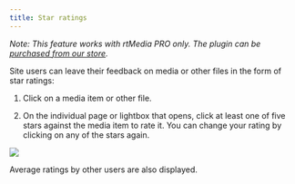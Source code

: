 ```yaml
---
title: Star ratings
---
```


_Note: This feature works with rtMedia PRO only. The plugin can be [purchased from our store](https://rtcamp.com/store/rtmedia-pro/)._

Site users can leave their feedback on media or other files in the form of star ratings:



	
  1. Click on a media item or other file.

	
  2. On the individual page or lightbox that opens, click at least one of five stars against the media item to rate it. You can change your rating by clicking on any of the stars again.


![](https://rtcamp.com/wp-content/uploads/2013/11/rtMediaStarRatingsOnLightbox.png)

Average ratings by other users are also displayed.
